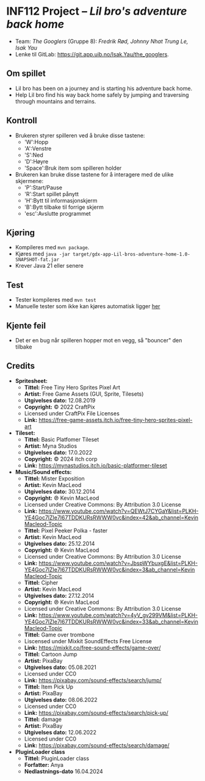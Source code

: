 # INF112 Project – *Lil bro's adventure back home*

* Team: *The Googlers* (Gruppe 8): *Fredrik Rød, Johnny Nhat Trung Le, Isak Yau*
* Lenke til GitLab: https://git.app.uib.no/Isak.Yau/the_googlers.

## Om spillet
* Lil bro has been on a journey and is starting his adventure back home.
* Help Lil bro find his way back home safely by jumping and traversing through mountains and terrains.

## Kontroll
  * Brukeren styrer spilleren ved å bruke disse tastene:
    - 'W':Hopp
    - 'A':Venstre
    - 'S':Ned 
    - 'D':Høyre 
    - 'Space':Bruk item som spilleren holder
  * Brukeren kan bruke disse tastene for å interagere med de ulike skjermene:
    - 'P':Start/Pause 
    - 'R':Start spillet pånytt
    - 'H':Bytt til informasjonskjerm
    - 'B':Bytt tilbake til forrige skjerm
    - 'esc':Avslutte programmet

## Kjøring
* Kompileres med `mvn package`.
* Kjøres med `java -jar target/gdx-app-Lil-bros-adventure-home-1.0-SNAPSHOT-fat.jar`
* Krever Java 21 eller senere

## Test
* Tester kompileres med `mvn test`
* Manuelle tester som ikke kan kjøres automatisk ligger [her](doc/manualTesting.md)


## Kjente feil
* Det er en bug når spilleren hopper mot en vegg, så "bouncer" den tilbake

## Credits
* **Spritesheet:**
  * **Tittel:** Free Tiny Hero Sprites Pixel Art
  * **Artist:** Free Game Assets (GUI, Sprite, Tilesets)
  * **Utgivelses dato:** 12.08.2019
  * **Copyright:** © 2022 CraftPix
  * Licensed under CraftPix File Licenses
  * **Link:** https://free-game-assets.itch.io/free-tiny-hero-sprites-pixel-art
* **Tileset:**
  * **Tittel:** Basic Platfomer Tileset
  * **Artist:** Myna Studios
  * **Utgivelses dato:** 17.0.2022
  * **Copyright:** © 2024 itch corp
  * **Link:** https://mynastudios.itch.io/basic-platformer-tileset
* **Music/Sound effects:**
  * **Tittel:** Mister Exposition
  * **Artist:** Kevin MacLeod
  * **Utgivelses dato:** 30.12.2014
  * **Copyright:** ℗ Kevin MacLeod
  * Licensed under Creative Commons: By Attribution 3.0 License
  * **Link:** https://www.youtube.com/watch?v=QEWtJ7CYGaY&list=PLKH-YE4Goc7lZIe7l67TDDKURsRWWW0vc&index=42&ab_channel=KevinMacleod-Topic
  * **Tittel:** Pixel Peeker Polka - faster
  * **Artist:** Kevin MacLeod
  * **Utgivelses dato:** 25.12.2014
  * **Copyright:** ℗ Kevin MacLeod
  * Licensed under Creative Commons: By Attribution 3.0 License
  * **Link:** https://www.youtube.com/watch?v=JbspWYbuxgE&list=PLKH-YE4Goc7lZIe7l67TDDKURsRWWW0vc&index=3&ab_channel=KevinMacleod-Topic
  * **Tittel:** Cipher
  * **Artist:** Kevin MacLeod
  * **Utgivelses dato:** 27.12.2014
  * **Copyright:** ℗ Kevin MacLeod
  * Licensed under Creative Commons: By Attribution 3.0 License
  * **Link:** https://www.youtube.com/watch?v=4yV_gv299VM&list=PLKH-YE4Goc7lZIe7l67TDDKURsRWWW0vc&index=33&ab_channel=KevinMacleod-Topic
  * **Tittel:** Game over trombone
  * Liscensed under Mixkit SoundEffects Free License
  * **Link:** https://mixkit.co/free-sound-effects/game-over/
  * **Tittel:** Cartoon Jump
  * **Artist:** PixaBay
  * **Utgivelses dato:** 05.08.2021
  * Licensed under CC0
  * **Link:** https://pixabay.com/sound-effects/search/jump/
  * **Tittel:** Item Pick Up
  * **Artist:** PixaBay
  * **Utgivelses dato:** 08.06.2022
  * Licensed under CC0
  * **Link:** https://pixabay.com/sound-effects/search/pick-up/
  * **Tittel:** damage
  * **Artist:** PixaBay
  * **Utgivelses dato:** 12.06.2022
  * Licensed under CC0
  * **Link:** https://pixabay.com/sound-effects/search/damage/
* **PluginLoader class**
  * **Tittel:** PluginLoader class
  * **Forfatter:** Anya
  * **Nedlastnings-dato** 16.04.2024

